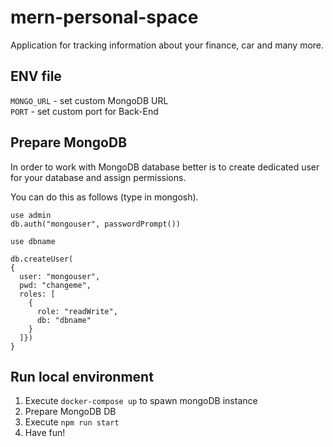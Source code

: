 # mern-personal-space
Application for tracking information about your finance, car and many more.

## ENV file
`MONGO_URL` - set custom MongoDB URL  
`PORT` - set custom port for Back-End

## Prepare MongoDB
In order to work with MongoDB database better is to create dedicated user for your database and assign permissions.

You can do this as follows (type in mongosh).

```shell
use admin
db.auth("mongouser", passwordPrompt())

use dbname

db.createUser(
{
  user: "mongouser",
  pwd: "changeme",
  roles: [
    {
      role: "readWrite",
      db: "dbname"
    }
  ]})
}
```

## Run local environment

1. Execute `docker-compose up` to spawn mongoDB instance
2. Prepare MongoDB DB
3. Execute `npm run start`
4. Have fun!
